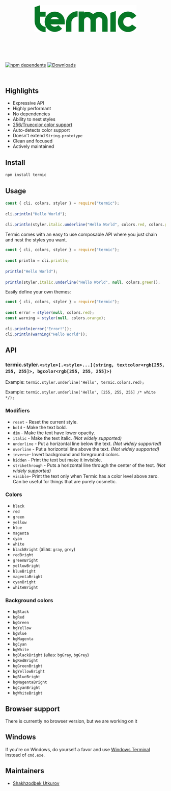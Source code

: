 
<h1 align="center">
	<br>
	<br>
	<img width="320" src="media/logo.svg" alt="Termic">
	<br>
	<br>
	<br>
</h1>

[![npm dependents](https://badgen.net/npm/dependents/termic)](https://www.npmjs.com/package/termic?activeTab=dependents) [![Downloads](https://badgen.net/npm/dt/termic)](https://www.npmjs.com/package/termic)

<br>

## Highlights

- Expressive API
- Highly performant
- No dependencies
- Ability to nest styles
- [256/Truecolor color support](#256-and-truecolor-color-support)
- Auto-detects color support
- Doesn't extend `String.prototype`
- Clean and focused
- Actively maintained

## Install

```sh
npm install termic
```

## Usage

```js
const { cli, colors, styler } = require("termic");

cli.println("Hello World");

cli.println(styler.italic.underline("Hello World", colors.red, colors.green));
```

Termic comes with an easy to use composable API where you just chain and nest the styles you want.

```js
const { cli, colors, styler } = require("termic");

const println = cli.println;

println("Hello World");

println(styler.italic.underline("Hello World", null, colors.green));
```

Easily define your own themes:

```js
const { cli, colors, styler } = require("termic");

const error = styler(null, colors.red);
const warning = styler(null, colors.orange);

cli.println(error("Error!"));
cli.println(warning("Hello World"));
```

## API

### termic.styler.`<style>[.<style>...](string, textcolor<rgb[255, 255, 255]>, bgcolor<rgb[255, 255, 255]>)`

Example: `termic.styler.underline('Hello', termic.colors.red);`

Example: `termic.styler.underline('Hello', [255, 255, 255] /* white */);`

### Modifiers

- `reset` - Reset the current style.
- `bold` - Make the text bold.
- `dim` - Make the text have lower opacity.
- `italic` - Make the text italic. *(Not widely supported)*
- `underline` - Put a horizontal line below the text. *(Not widely supported)*
- `overline` - Put a horizontal line above the text. *(Not widely supported)*
- `inverse`- Invert background and foreground colors.
- `hidden` - Print the text but make it invisible.
- `strikethrough` - Puts a horizontal line through the center of the text. *(Not widely supported)*
- `visible`- Print the text only when Termic has a color level above zero. Can be useful for things that are purely cosmetic.

### Colors

- `black`
- `red`
- `green`
- `yellow`
- `blue`
- `magenta`
- `cyan`
- `white`
- `blackBright` (alias: `gray`, `grey`)
- `redBright`
- `greenBright`
- `yellowBright`
- `blueBright`
- `magentaBright`
- `cyanBright`
- `whiteBright`

### Background colors

- `bgBlack`
- `bgRed`
- `bgGreen`
- `bgYellow`
- `bgBlue`
- `bgMagenta`
- `bgCyan`
- `bgWhite`
- `bgBlackBright` (alias: `bgGray`, `bgGrey`)
- `bgRedBright`
- `bgGreenBright`
- `bgYellowBright`
- `bgBlueBright`
- `bgMagentaBright`
- `bgCyanBright`
- `bgWhiteBright`

## Browser support

There is currently no browser version, but we are working on it

## Windows

If you're on Windows, do yourself a favor and use [Windows Terminal](https://github.com/microsoft/terminal) instead of `cmd.exe`.

## Maintainers

- [Shakhzodbek Utkurov](https://github.com/Shahzodbek2001)